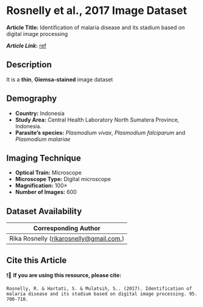 # **Rosnelly et al., 2017 Image Dataset**  
**Article Title:** Identification of malaria disease and its stadium based on digital image processing

**_Article Link_:** [ref](https://www.researchgate.net/publication/316542487_Identification_of_malaria_disease_and_its_stadium_based_on_digital_image_processing)

## **Description**
It is a **thin**, **Giemsa-stained** image dataset 

## **Demography**
+ **Country:** Indonesia
+ **Study Area:**  Central Health Laboratory North Sumatera Province, Indonesia.
+ **Parasite’s species:** _Plasmodium vivax_, _Plasmodium falciparum_ and _Plasmodium malariae_


## **Imaging Technique**
+ **Optical Train:** Microscope
+ **Microscope Type:** Digital microscope
+ **Magnification:** 100× 
+ **Number of Images:** 600
  

## **Dataset Availability**

|**Corresponding Author**|
|:---:|
| Rika Rosnelly (rikarosnelly@gmail.com,)|


## **Cite this Article**

❗🛑 **If you are using this resource, please cite:** 

```
Rosnelly, R. & Hartati, S. & Mulatsih, S.. (2017). Identification of malaria disease and its stadium based on digital image processing. 95. 700-710.
```
